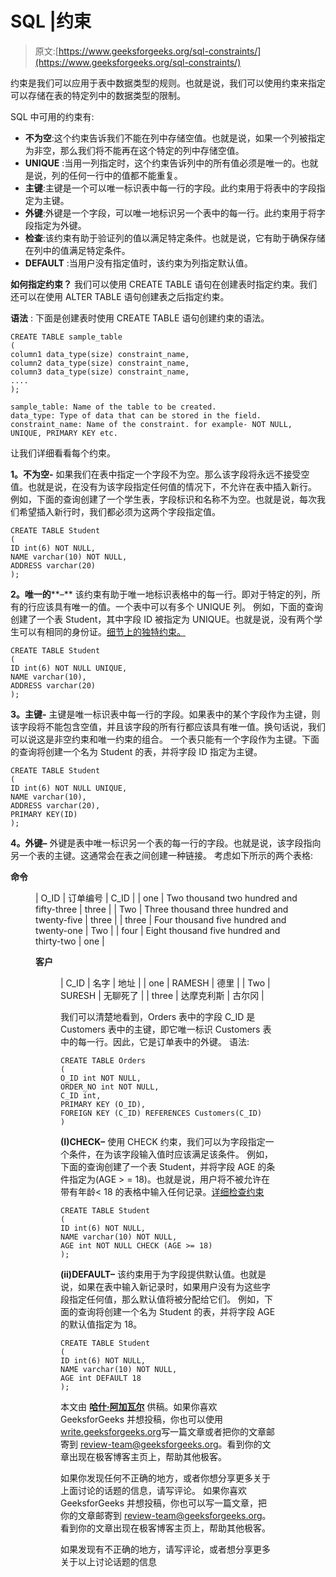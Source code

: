 # SQL |约束

> 原文:[https://www.geeksforgeeks.org/sql-constraints/](https://www.geeksforgeeks.org/sql-constraints/)

约束是我们可以应用于表中数据类型的规则。也就是说，我们可以使用约束来指定可以存储在表的特定列中的数据类型的限制。

SQL 中可用的约束有:

*   **不为空**:这个约束告诉我们不能在列中存储空值。也就是说，如果一个列被指定为非空，那么我们将不能再在这个特定的列中存储空值。
*   **UNIQUE** :当用一列指定时，这个约束告诉列中的所有值必须是唯一的。也就是说，列的任何一行中的值都不能重复。
*   **主键**:主键是一个可以唯一标识表中每一行的字段。此约束用于将表中的字段指定为主键。
*   **外键**:外键是一个字段，可以唯一地标识另一个表中的每一行。此约束用于将字段指定为外键。
*   **检查**:该约束有助于验证列的值以满足特定条件。也就是说，它有助于确保存储在列中的值满足特定条件。
*   **DEFAULT** :当用户没有指定值时，该约束为列指定默认值。

**如何指定约束？**
我们可以使用 CREATE TABLE 语句在创建表时指定约束。我们还可以在使用 ALTER TABLE 语句创建表之后指定约束。

**语法** :
下面是创建表时使用 CREATE TABLE 语句创建约束的语法。

```
CREATE TABLE sample_table
(
column1 data_type(size) constraint_name,
column2 data_type(size) constraint_name,
column3 data_type(size) constraint_name,
....
);

sample_table: Name of the table to be created.
data_type: Type of data that can be stored in the field.
constraint_name: Name of the constraint. for example- NOT NULL, UNIQUE, PRIMARY KEY etc. 
```

让我们详细看看每个约束。

**1。不为空-**
如果我们在表中指定一个字段不为空。那么该字段将永远不接受空值。也就是说，在没有为该字段指定任何值的情况下，不允许在表中插入新行。
例如，下面的查询创建了一个学生表，字段标识和名称不为空。也就是说，每次我们希望插入新行时，我们都必须为这两个字段指定值。

```
CREATE TABLE Student
(
ID int(6) NOT NULL,
NAME varchar(10) NOT NULL,
ADDRESS varchar(20)
);
```

**2。唯一的****–**
该约束有助于唯一地标识表格中的每一行。即对于特定的列，所有的行应该具有唯一的值。一个表中可以有多个 UNIQUE 列。
例如，下面的查询创建了一个表 Student，其中字段 ID 被指定为 UNIQUE。也就是说，没有两个学生可以有相同的身份证。[细节上的独特约束。](https://www.geeksforgeeks.org/sql-unique-constraint/)

```
CREATE TABLE Student
(
ID int(6) NOT NULL UNIQUE,
NAME varchar(10),
ADDRESS varchar(20)
);
```

**3。主键-**
主键是唯一标识表中每一行的字段。如果表中的某个字段作为主键，则该字段将不能包含空值，并且该字段的所有行都应该具有唯一值。换句话说，我们可以说这是非空约束和唯一约束的组合。
一个表只能有一个字段作为主键。下面的查询将创建一个名为 Student 的表，并将字段 ID 指定为主键。

```
CREATE TABLE Student
(
ID int(6) NOT NULL UNIQUE,
NAME varchar(10),
ADDRESS varchar(20),
PRIMARY KEY(ID)
);
```

**4。外键–**
外键是表中唯一标识另一个表的每一行的字段。也就是说，该字段指向另一个表的主键。这通常会在表之间创建一种链接。
考虑如下所示的两个表格:

**命令**

<figure class="table">

| O_ID | 订单编号 | C_ID |
| one | Two thousand two hundred and fifty-three | three |
| Two | Three thousand three hundred and twenty-five | three |
| three | Four thousand five hundred and twenty-one | Two |
| four | Eight thousand five hundred and thirty-two | one |

**客户**

<figure class="table">

| C_ID | 名字 | 地址 |
| one | RAMESH | 德里 |
| Two | SURESH | 无聊死了 |
| three | 达摩克利斯 | 古尔冈 |

我们可以清楚地看到，Orders 表中的字段 C_ID 是 Customers 表中的主键，即它唯一标识 Customers 表中的每一行。因此，它是订单表中的外键。
语法:

```
CREATE TABLE Orders
(
O_ID int NOT NULL,
ORDER_NO int NOT NULL,
C_ID int,
PRIMARY KEY (O_ID),
FOREIGN KEY (C_ID) REFERENCES Customers(C_ID)
)
```

**(I)CHECK–**
使用 CHECK 约束，我们可以为字段指定一个条件，在为该字段输入值时应该满足该条件。
例如，下面的查询创建了一个表 Student，并将字段 AGE 的条件指定为(AGE > = 18)。也就是说，用户将不被允许在带有年龄< 18 的表格中输入任何记录。[详细检查约束](https://www.geeksforgeeks.org/sql-check-constraint/)

```
CREATE TABLE Student
(
ID int(6) NOT NULL,
NAME varchar(10) NOT NULL,
AGE int NOT NULL CHECK (AGE >= 18)
);
```

**(ii)DEFAULT–**
该约束用于为字段提供默认值。也就是说，如果在表中输入新记录时，如果用户没有为这些字段指定任何值，那么默认值将被分配给它们。
例如，下面的查询将创建一个名为 Student 的表，并将字段 AGE 的默认值指定为 18。

```
CREATE TABLE Student
(
ID int(6) NOT NULL,
NAME varchar(10) NOT NULL,
AGE int DEFAULT 18
);
```

本文由 [**哈什·阿加瓦尔**](https://www.facebook.com/harsh.agarwal.16752) 供稿。如果你喜欢 GeeksforGeeks 并想投稿，你也可以使用[write.geeksforgeeks.org](https://write.geeksforgeeks.org)写一篇文章或者把你的文章邮寄到 review-team@geeksforgeeks.org。看到你的文章出现在极客博客主页上，帮助其他极客。

如果你发现任何不正确的地方，或者你想分享更多关于上面讨论的话题的信息，请写评论。
如果你喜欢 GeeksforGeeks 并想投稿，你也可以写一篇文章，把你的文章邮寄到 review-team@geeksforgeeks.org。看到你的文章出现在极客博客主页上，帮助其他极客。

如果发现有不正确的地方，请写评论，或者想分享更多关于以上讨论话题的信息

</figure>

</figure>